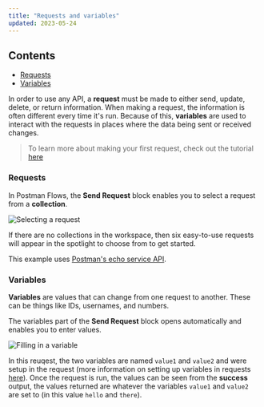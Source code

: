 ```yaml
---
title: "Requests and variables"
updated: 2023-05-24
---
```


## Contents

* [Requests](#requests)
* [Variables](#variables)

In order to use any API, a **request** must be made to either send, update, delete, or return information. When making a request, the information is often different every time it's run. Because of this, **variables** are used to interact with the requests in places where the data being sent or received changes.

> To learn more about making your first request, check out the tutorial [here](../../../getting-started/sending-the-first-request/)

### Requests

In Postman Flows, the **Send Request** block enables you to select a request from a **collection**.

![Selecting a request](https://assets.postman.com/postman-labs-docs/concepts/updated-selecting-a-request.gif)

If there are no collections in the workspace, then six easy-to-use requests will appear in the spotlight to choose from to get started.

This example uses [Postman's echo service API](https://www.postman.com/postman/workspace/published-postman-templates/documentation/631643-f695cab7-6878-eb55-7943-ad88e1ccfd65?ctx=documentation).

### Variables

**Variables** are values that can change from one request to another. These can be things like IDs, usernames, and numbers.

The variables part of the **Send Request** block opens automatically and enables you to enter values.

![Filling in a variable](https://assets.postman.com/postman-labs-docs/concepts/updated-adding-a-variable.gif)

In this reuqest, the two variables are named `value1` and `value2` and were setup in the request (more information on setting up variables in requests [here](../../../sending-requests/variables/)). Once the request is run, the values can be seen from the **success** output, the values returned are whatever the variables `value1` and `value2` are set to (in this value `hello` and `there`).
